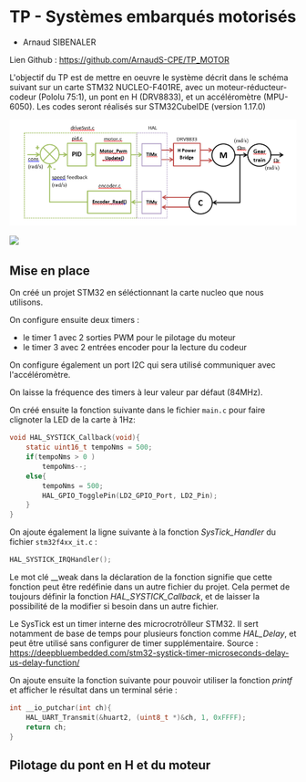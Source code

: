 # TP - Systèmes embarqués motorisés

- Arnaud SIBENALER

Lien Github : https://github.com/ArnaudS-CPE/TP_MOTOR

L'objectif du TP est de mettre en oeuvre le système décrit dans le schéma suivant sur un carte STM32 NUCLEO-F401RE, avec un moteur-réducteur-codeur (Pololu 75:1), un pont en H (DRV8833), et un accéléromètre (MPU-6050). Les codes seront réalisés sur STM32CubeIDE (version 1.17.0)

![](img/systeme.png)

![](img/maquette.JPG)



## Mise en place

On créé un projet STM32 en séléctionnant la carte nucleo que nous utilisons.

On configure ensuite deux timers :
- le timer 1 avec 2 sorties PWM pour le pilotage du moteur
- le timer 3 avec 2 entrées encoder pour la lecture du codeur

On configure également un port I2C qui sera utilisé communiquer avec l'accéléromètre.

On laisse la fréquence des timers à leur valeur par défaut (84MHz).

On créé ensuite la fonction suivante dans le fichier `main.c`  pour faire clignoter la LED de la carte à 1Hz:

```c
void HAL_SYSTICK_Callback(void){
	static uint16_t tempoNms = 500;
	if(tempoNms > 0 )
		tempoNms--;
	else{
		tempoNms = 500;
		HAL_GPIO_TogglePin(LD2_GPIO_Port, LD2_Pin);
	}
}
```

On ajoute également la ligne  suivante à la fonction _SysTick_Handler_ du fichier `stm32f4xx_it.c` :

```c
HAL_SYSTICK_IRQHandler();
```

Le mot clé __weak dans la déclaration de la fonction signifie que cette fonction peut être redéfinie dans un autre fichier du projet. Cela permet de toujours définir la fonction _HAL_SYSTICK_Callback_, et de laisser la possibilité de la modifier si besoin dans un autre fichier.

Le SysTick est un timer interne des microcrotrôlleur STM32. Il sert notamment de base de temps pour plusieurs fonction comme _HAL_Delay_, et peut être utilisé sans configurer de timer supplémentaire.
Source : https://deepbluembedded.com/stm32-systick-timer-microseconds-delay-us-delay-function/

On ajoute ensuite la fonction suivante pour pouvoir utiliser la fonction _printf_ et afficher le résultat dans un terminal série :

```c
int __io_putchar(int ch){
    HAL_UART_Transmit(&huart2, (uint8_t *)&ch, 1, 0xFFFF);
    return ch;
}
```

## Pilotage du pont en H et du moteur








